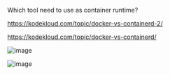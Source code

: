 Which tool need to use as container runtime?

https://kodekloud.com/topic/docker-vs-containerd-2/

https://kodekloud.com/topic/docker-vs-containerd/

![image](https://github.com/Khushang49/90DaysofKubernetes/assets/95266353/5f9ff9b0-51fa-4d8e-a1d9-81d683d184c3)

![image](https://github.com/Khushang49/90DaysofKubernetes/assets/95266353/3b6af29c-5db5-4113-b64b-ebedfd480ac8)


